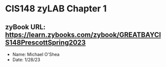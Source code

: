 # CIS148 zyLAB Chapter 1
## zyBook URL: https://learn.zybooks.com/zybook/GREATBAYCIS148PrescottSpring2023

- Name: Michael O'Shea
- Date: 1/28/23

